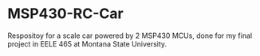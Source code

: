 # MSP430-RC-Car
 Respositoy for a scale car powered by 2 MSP430 MCUs, done for my final project in EELE 465 at Montana State University.
